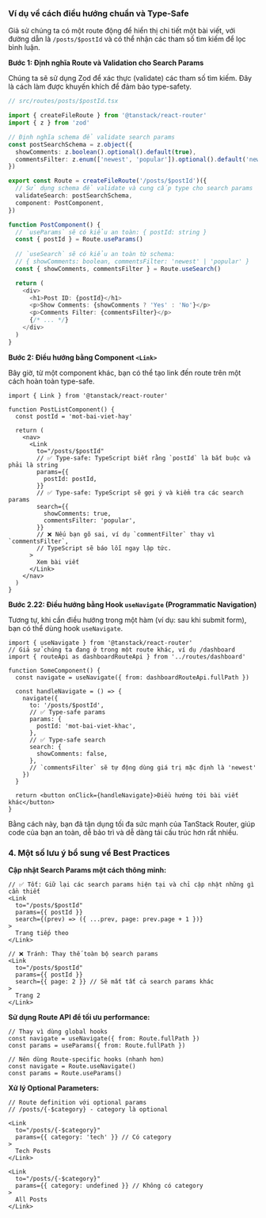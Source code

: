 ### Ví dụ về cách điều hướng chuẩn và Type-Safe

Giả sử chúng ta có một route động để hiển thị chi tiết một bài viết, với đường dẫn là `/posts/$postId` và có thể nhận các tham số tìm kiếm để lọc bình luận.

**Bước 1: Định nghĩa Route và Validation cho Search Params**

Chúng ta sẽ sử dụng Zod để xác thực (validate) các tham số tìm kiếm. Đây là cách làm được khuyến khích để đảm bảo type-safety.

```typescript
// src/routes/posts/$postId.tsx

import { createFileRoute } from '@tanstack/react-router'
import { z } from 'zod'

// Định nghĩa schema để validate search params
const postSearchSchema = z.object({
  showComments: z.boolean().optional().default(true),
  commentsFilter: z.enum(['newest', 'popular']).optional().default('newest'),
})

export const Route = createFileRoute('/posts/$postId')({
  // Sử dụng schema để validate và cung cấp type cho search params
  validateSearch: postSearchSchema,
  component: PostComponent,
})

function PostComponent() {
  // `useParams` sẽ có kiểu an toàn: { postId: string }
  const { postId } = Route.useParams()
  
  // `useSearch` sẽ có kiểu an toàn từ schema: 
  // { showComments: boolean, commentsFilter: 'newest' | 'popular' }
  const { showComments, commentsFilter } = Route.useSearch()

  return (
    <div>
      <h1>Post ID: {postId}</h1>
      <p>Show Comments: {showComments ? 'Yes' : 'No'}</p>
      <p>Comments Filter: {commentsFilter}</p>
      {/* ... */}
    </div>
  )
}
```

**Bước 2: Điều hướng bằng Component `<Link>`**

Bây giờ, từ một component khác, bạn có thể tạo link đến route trên một cách hoàn toàn type-safe.

```tsx
import { Link } from '@tanstack/react-router'

function PostListComponent() {
  const postId = 'mot-bai-viet-hay'

  return (
    <nav>
      <Link
        to="/posts/$postId"
        // ✅ Type-safe: TypeScript biết rằng `postId` là bắt buộc và phải là string
        params={{
          postId: postId,
        }}
        // ✅ Type-safe: TypeScript sẽ gợi ý và kiểm tra các search params
        search={{
          showComments: true,
          commentsFilter: 'popular',
        }}
        // ❌ Nếu bạn gõ sai, ví dụ `commentFilter` thay vì `commentsFilter`,
        // TypeScript sẽ báo lỗi ngay lập tức.
      >
        Xem bài viết
      </Link>
    </nav>
  )
}
```

**Bước 2.22: Điều hướng bằng Hook `useNavigate` (Programmatic Navigation)**

Tương tự, khi cần điều hướng trong một hàm (ví dụ: sau khi submit form), bạn có thể dùng hook `useNavigate`.

```tsx
import { useNavigate } from '@tanstack/react-router'
// Giả sử chúng ta đang ở trong một route khác, ví dụ /dashboard
import { routeApi as dashboardRouteApi } from '../routes/dashboard'

function SomeComponent() {
  const navigate = useNavigate({ from: dashboardRouteApi.fullPath })

  const handleNavigate = () => {
    navigate({
      to: '/posts/$postId',
      // ✅ Type-safe params
      params: {
        postId: 'mot-bai-viet-khac',
      },
      // ✅ Type-safe search
      search: {
        showComments: false,
      },
      // `commentsFilter` sẽ tự động dùng giá trị mặc định là 'newest'
    })
  }

  return <button onClick={handleNavigate}>Điều hướng tới bài viết khác</button>
}
```

Bằng cách này, bạn đã tận dụng tối đa sức mạnh của TanStack Router, giúp code của bạn an toàn, dễ bảo trì và dễ dàng tái cấu trúc hơn rất nhiều.



### 4. Một số lưu ý bổ sung về Best Practices

**Cập nhật Search Params một cách thông minh:**

```tsx
// ✅ Tốt: Giữ lại các search params hiện tại và chỉ cập nhật những gì cần thiết
<Link 
  to="/posts/$postId" 
  params={{ postId }}
  search={(prev) => ({ ...prev, page: prev.page + 1 })}
>
  Trang tiếp theo
</Link>

// ❌ Tránh: Thay thế toàn bộ search params
<Link 
  to="/posts/$postId" 
  params={{ postId }}
  search={{ page: 2 }} // Sẽ mất tất cả search params khác
>
  Trang 2
</Link>
```

**Sử dụng Route API để tối ưu performance:**

```tsx
// Thay vì dùng global hooks
const navigate = useNavigate({ from: Route.fullPath })
const params = useParams({ from: Route.fullPath })

// Nên dùng Route-specific hooks (nhanh hơn)
const navigate = Route.useNavigate()
const params = Route.useParams()
```

**Xử lý Optional Parameters:**

```tsx
// Route definition với optional params
// /posts/{-$category} - category là optional

<Link 
  to="/posts/{-$category}"
  params={{ category: 'tech' }} // Có category
>
  Tech Posts
</Link>

<Link 
  to="/posts/{-$category}"
  params={{ category: undefined }} // Không có category
>
  All Posts
</Link>
```